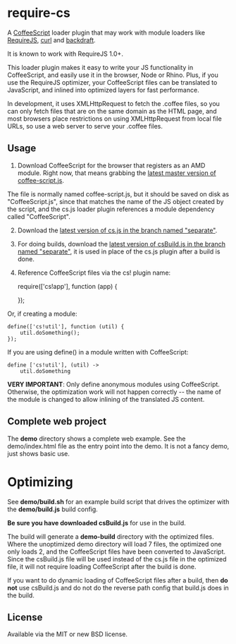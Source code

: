 # require-cs

A [CoffeeScript](http://jashkenas.github.com/coffee-script/) loader plugin
that may work with module loaders like [RequireJS](http://requirejs.org),
[curl](https://github.com/unscriptable/curl) and
[backdraft](http://bdframework.org/bdLoad/docs/bdLoad-tutorial/bdLoad-tutorial.html).

It is known to work with RequireJS 1.0+.

This loader plugin makes it easy to write your JS functionality in CoffeeScript,
and easily use it in the browser, Node or Rhino. Plus, if you use the RequireJS
optimizer, your CoffeeScript files can be translated to JavaScript, and inlined
into optimized layers for fast performance.

In development, it uses XMLHttpRequest to fetch the .coffee files, so you can only
fetch files that are on the same domain as the HTML page, and most browsers place
restrictions on using XMLHttpRequest from local file URLs, so use a web server to
serve your .coffee files.

## Usage <a name="usage"></a>

1) Download CoffeeScript for the browser that registers as an AMD module. Right
now, that means grabbing the [latest master version of coffee-script.js](https://raw.github.com/jashkenas/coffee-script/master/extras/coffee-script.js).

The file is normally named coffee-script.js,
but it should be saved on disk as "CoffeeScript.js", since that matches the name
of the JS object created by the script, and the cs.js loader plugin references
a module dependency called "CoffeeScript".

2) Download the [latest version of cs.js in the branch named "separate"](https://raw.github.com/jrburke/require-cs/separate/cs.js).

3) For doing builds, download the [latest version of csBuild.js in the branch named "separate"](https://raw.github.com/jrburke/require-cs/separate/cs.js),
it is used in place of the cs.js plugin after a build is done.

4) Reference CoffeeScript files via the cs! plugin name:

    require(['cs!app'], function (app) {

    });

Or, if creating a module:

    define(['cs!util'], function (util) {
        util.doSomething();
    });

If you are using define() in a module written with CoffeeScript:

    define ['cs!util'], (util) ->
        util.doSomething

**VERY IMPORTANT**: Only define anonymous modules using CoffeeScript. Otherwise,
the optimization work will not happen correctly -- the name of the module is changed
to allow inlining of the translated JS content.

## Complete web project <a name="demo"></a>

The **demo** directory shows a complete web example. See the demo/index.html file
as the entry point into the demo. It is not a fancy demo, just shows basic use.

# Optimizing <a name="optimizing"></a>

See **demo/build.sh** for an example build script that drives the optimizer with
the **demo/build.js** build config.

**Be sure you have downloaded csBuild.js** for use in the build.

The build will generate a **demo-build** directory with the optimized files. Where
the unoptimized demo directory will load 7 files, the optimized one only loads 2,
and the CoffeeScript files have been converted to JavaScript. Since the csBuild.js
file will be used instead of the cs.js file in the optimized file, it will not
require loading CoffeeScript after the build is done.

If you want to do dynamic loading of CoffeeScript files after a build, then
**do not** use csBuild.js and do not do the reverse path config that build.js
does in the build.

## License <a name="license"></a>

Available via the MIT or new BSD license.
